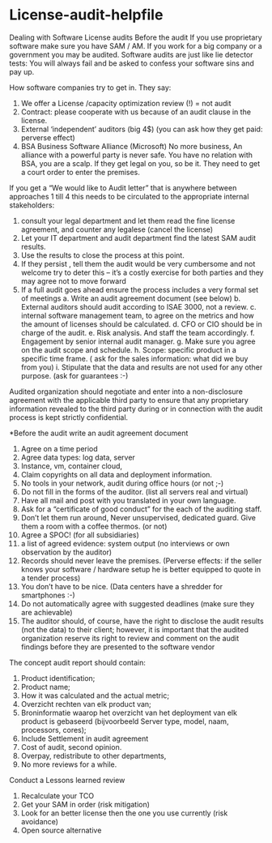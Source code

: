 # License-audit-helpfile
Dealing with Software License audits
Before the audit
If you use proprietary software make sure you have SAM / AM.
If you work for a big company or a government you may be audited.
Software audits are just like lie detector tests: 
You will always fail and be asked to confess your software sins and pay up. 

How software companies try to get in. They say:
1.	We offer a License /capacity optimization review (!) = not audit
2.	Contract: please cooperate with us because of an audit clause in the license.
3.	External ‘independent’ auditors (big 4$) (you can ask how they get paid: perverse effect)
4.	BSA Business Software Alliance (Microsoft) No more business,   An alliance with a powerful party is never safe. You have no relation with BSA, you are a scalp. 
If they get legal on you, so be it. They need to get a court order to enter the premises.

If you get a “We would like to Audit letter” that is anywhere between approaches 1 till 4 this needs to be circulated to the appropriate internal stakeholders:
1.	consult your legal department and let them read the fine license agreement, and counter any legalese (cancel the license)
2.	Let your IT department and audit department find the latest SAM audit results.
3.	Use the results to close the process at this point. 
4.	If they persist , tell them the audit would be very cumbersome and not welcome try to deter this – it’s a costly exercise for both parties and they may agree not to move forward 
5.	If a full audit goes ahead ensure the process includes a very formal set of meetings
a.	Write an audit agreement document (see below)
b.	External auditors should audit according to ISAE 3000, not a review.
c.	internal software management team, to agree on the metrics and how the amount of licenses should be calculated.
d.	CFO or CIO should be in charge of the audit.
e.	Risk analysis. And staff the team accordingly. 
f.	Engagement by senior internal audit manager. 
g.	Make sure you agree on the audit scope and schedule.
h.	Scope: specific product in a specific time frame. ( ask for the sales information: what did we buy from you)
i.	Stipulate that the data and results are not used for any other purpose. (ask for guarantees :-)

Audited organization should negotiate and enter into a non-disclosure agreement with the applicable third party to ensure that any proprietary information revealed to the third party during or in connection with the audit process is kept strictly confidential.


*Before the audit write an audit agreement document
1.	Agree on a time period
2.	Agree data types: log data, server 
3.	Instance, vm, container cloud, 
4.	Claim copyrights on all data and deployment information.
5.	No tools in your network, audit during office hours (or not ;-)
6.	Do not fill in the forms of the auditor. (list all servers real and virtual)
7.	Have all mail and post with you translated in your own language.
8.	Ask for a “certificate of good conduct” for the each of the auditing staff. 
9.	Don’t let them run around, Never unsupervised, dedicated guard. Give them a room with a coffee thermos. (or not)
10.	Agree a SPOC! (for all subsidiaries) 
11.	a list of agreed evidence: system output (no interviews or own observation by the auditor) 
12.	Records should never leave the premises. (Perverse effects: if the seller knows your software / hardware setup he is better equipped to quote in a tender process)
13.	You don’t have to be nice. (Data centers have a shredder for smartphones :-)
14.	Do not automatically agree with suggested deadlines (make sure they are achievable)
15.	The auditor should, of course, have the right to disclose the audit results (not the data) to their client; however, it is important that the audited organization reserve its right to review and comment on the audit findings before they are presented to the software vendor


The concept audit report should contain:
1.	Product identification;
2.	Product name;
3.	How it was calculated and the actual metric;
4.	Overzicht rechten van elk product van; 
5.	Broninformatie waarop het overzicht van het deployment van elk product is gebaseerd (bijvoorbeeld Server type, model, naam, processors, cores);
6.	Include Settlement in audit agreement
7.	Cost of audit, second opinion.
8.	Overpay, redistribute to other departments, 
9.	No more reviews for a while. 

Conduct a Lessons learned review 
1.	Recalculate your TCO
2.	Get your SAM in order (risk mitigation)
3.	Look for an better license then the one you use currently  (risk avoidance)
4.	Open source alternative 


